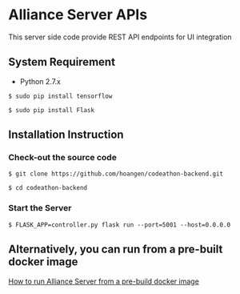 # Alliance Server APIs
This server side code provide REST API endpoints for UI integration

## System Requirement
* Python 2.7.x
```
$ sudo pip install tensorflow
```

```
$ sudo pip install Flask
```

## Installation Instruction
### Check-out the source code
```
$ git clone https://github.com/hoangen/codeathon-backend.git
```

```
$ cd codeathon-backend
```

### Start the Server
```
$ FLASK_APP=controller.py flask run --port=5001 --host=0.0.0.0
```

## Alternatively, you can run from a pre-built docker image

[How to run Alliance Server from a pre-build docker image](https://github.com/hoangen/codeathon-backend/wiki/How-to-Run-Alliance-Server-from-a-Pre-built-Docker-Image)
